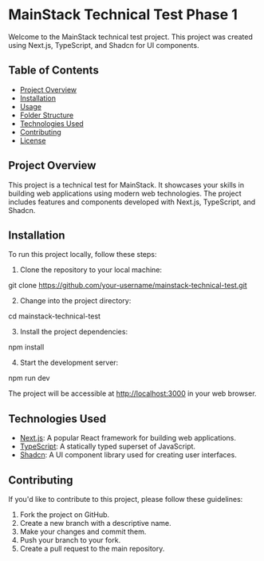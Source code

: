 # MainStack Technical Test Phase 1

Welcome to the MainStack technical test project. This project was created using Next.js, TypeScript, and Shadcn for UI components.

## Table of Contents
- [Project Overview](#project-overview)
- [Installation](#installation)
- [Usage](#usage)
- [Folder Structure](#folder-structure)
- [Technologies Used](#technologies-used)
- [Contributing](#contributing)
- [License](#license)

## Project Overview

This project is a technical test for MainStack. It showcases your skills in building web applications using modern web technologies. The project includes features and components developed with Next.js, TypeScript, and Shadcn.

## Installation

To run this project locally, follow these steps:

1. Clone the repository to your local machine:

git clone https://github.com/your-username/mainstack-technical-test.git


2. Change into the project directory:

cd mainstack-technical-test


3. Install the project dependencies:

npm install


4. Start the development server:

npm run dev


The project will be accessible at [http://localhost:3000](http://localhost:3000) in your web browser.


## Technologies Used

- [Next.js](https://nextjs.org/): A popular React framework for building web applications.
- [TypeScript](https://www.typescriptlang.org/): A statically typed superset of JavaScript.
- [Shadcn](https://shadcn.com/): A UI component library used for creating user interfaces.

## Contributing

If you'd like to contribute to this project, please follow these guidelines:

1. Fork the project on GitHub.
2. Create a new branch with a descriptive name.
3. Make your changes and commit them.
4. Push your branch to your fork.
5. Create a pull request to the main repository.


